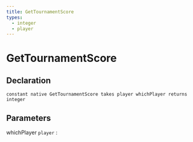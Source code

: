 ```yaml
---
title: GetTournamentScore
types:
  - integer
  - player
---
```


# GetTournamentScore

## Declaration

```jass
constant native GetTournamentScore takes player whichPlayer returns integer
```

## Parameters
whichPlayer `player`
: 
